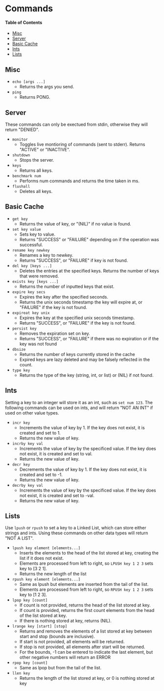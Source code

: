 # Commands
#### Table of Contents
- [Misc](#misc)
- [Server](#server)
- [Basic Cache](#basic-cache)
- [Ints](#ints)
- [Lists](#lists)

## Misc
- `echo [args ...]` 
    - Returns the args you send.
- `ping`
    - Returns PONG.

## Server
These commands can only be exectued from stdin, otherwise they will return "DENIED".
- `monitor`    
    - Toggles live montioring of commands (sent to stderr). Returns "ACTIVE" or "INACTIVE".
- `shutdown`
    - Stops the server.
- `keys`
    - Returns all keys.
- `benchmark num`
    - Performs num commands and returns the time taken in ms.
- `flushall`
    - Deletes all keys.

## Basic Cache
- `get key` 
    - Returns the value of key, or "(NIL)" if no value is found.
- `set key value` 
    - Sets key to value. 
    - Returns "SUCCESS" or "FAILURE" depending on if the operation was successful.
- `rename key newkey`
    - Renames a key to newkey.
    - Returns "SUCCESS", or "FAILURE" if key is not found. 
- `del key [keys ...]` 
    - Deletes the entries at the specified keys. Returns the number of keys that were removed.
- `exists key [keys ...]`
    - Returns the number of inputted keys that exist. 
- `expire key secs`
    - Expires the key after the specified seconds.
    - Returns the unix seconds timestamp the key will expire at, or "FAILURE" if the key is not found.
- `expireat key unix`
    - Expires the key at the specified unix seconds timestamp.
    - Returns "SUCCESS", or "FAILURE" if the key is not found.
- `persist key`
    - Removes the expiration set on key.
    - Returns "SUCCESS", or "FAILURE" if there was no expiration or if the key was not found 
- `dbsize`
    - Returns the number of keys currently stored in the cache
    - Expired keys are lazy deleted and may be falsely reflected in the count.
- `type key`
    - Returns the type of the key (string, int, or list) or (NIL) if not found.
## Ints
Setting a key to an integer will store it as an int, such as `set num 123`. The following commands can be used on ints, and will return "NOT AN INT" if used on other value types.
- `incr key`
    - Increments the value of key by 1. If the key does not exist, it is created and set to 1.
    - Returns the new value of key.
- `incrby key val`
    - Increments the value of key by the specificed value. If the key does not exist, it is created and set to val.
    - Returns the new value of key.
- `decr key`
    - Decrements the value of key by 1. If the key does not exist, it is created and set to -1.
    - Returns the new value of key.
- `decrby key val`
    - Increments the value of key by the specificed value. If the key does not exist, it is created and set to -val.
    - Returns the new value of key.
## Lists
Use `lpush` or `rpush` to set a key to a Linked List, which can store either strings and ints. Using these commands on other data types will return "NOT A LIST".
- `lpush key element [elements...]`
    - Inserts the elements to the head of the list stored at key, creating the list if it does not exist.
    - Elements are processed from left to right, so `LPUSH key 1 2 3` sets key to [3 2 1].
    - Returns the new length of the list
- `rpush key element [elements...]`
    - Same as lpush but elements are inserted from the tail of the list.
    - Elements are processed from left to right, so `RPUSH key 1 2 3` sets key to [1 2 3].
- `lpop key [count]`
    - If count is not provided, returns the head of the list stored at key.
    - If count is provided, returns the first count elements from the head of the list stored at key.
    - If there is nothing stored at key, returns (NIL).
- `lrange key [start] [stop]`
    - Returns and removes the elements of a list stored at key between start and stop (bounds are inclusive).
    - If start is not provided, all elements will be returned.
    - If stop is not provided, all elements after start will be returned.
    - For the bounds, -1 can be entered to indicate the last element, but other negative numbers will return an ERROR
- `rpop key [count]`
    - Same as lpop but from the tail of the list.
- `llen key`
    - Returns the length of the list stored at key, or 0 is nothing stored at key
